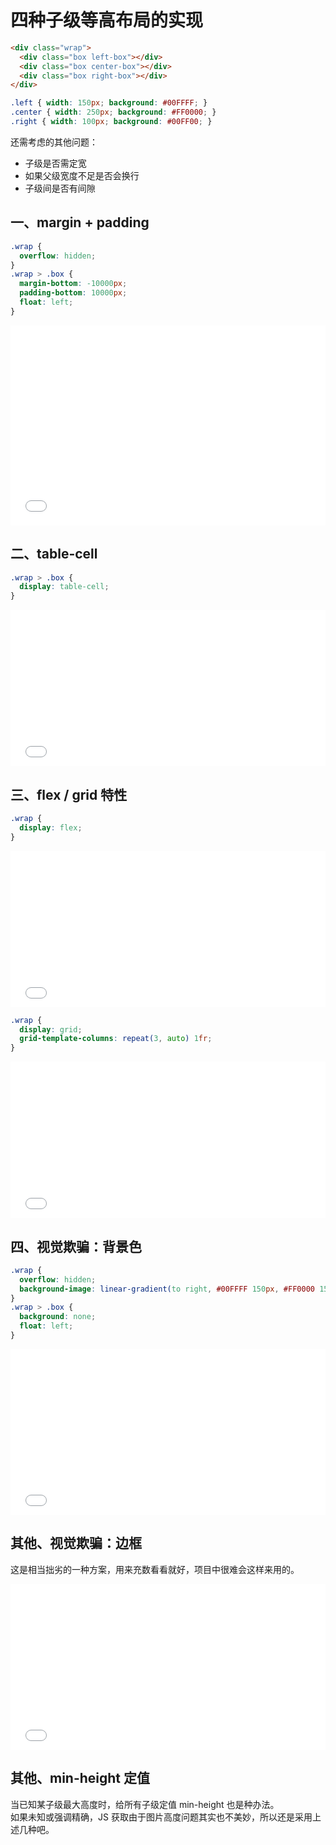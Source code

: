 # 四种子级等高布局的实现

```html
<div class="wrap">
  <div class="box left-box"></div>
  <div class="box center-box"></div>
  <div class="box right-box"></div>
</div>
```
```css
.left { width: 150px; background: #00FFFF; }
.center { width: 250px; background: #FF0000; }
.right { width: 100px; background: #00FF00; }
```

还需考虑的其他问题：
* 子级是否需定宽
* 如果父级宽度不足是否会换行
* 子级间是否有间隙

## 一、margin + padding
```css
.wrap {
  overflow: hidden;
}
.wrap > .box {
  margin-bottom: -10000px;
  padding-bottom: 10000px;
  float: left;
}
```
<iframe height="320" style="width: 100%;" scrolling="no" title="子级等高 padding + margin" src="//codepen.io/foreverZ133/embed/zbqZzj/?height=320&theme-id=dark&default-tab=css,result" frameborder="no" allowtransparency="true" allowfullscreen="true">
  See the Pen <a href='https://codepen.io/foreverZ133/pen/zbqZzj/'>子级等高 padding + margin</a> by 张永恒
  (<a href='https://codepen.io/foreverZ133'>@foreverZ133</a>) on <a href='https://codepen.io'>CodePen</a>.
</iframe>

## 二、table-cell
```css
.wrap > .box {
  display: table-cell;
}
```
<iframe height="250" style="width: 100%;" scrolling="no" title="子级等高 table-cell" src="//codepen.io/foreverZ133/embed/JzXWre/?height=250&theme-id=dark&default-tab=css,result" frameborder="no" allowtransparency="true" allowfullscreen="true">
  See the Pen <a href='https://codepen.io/foreverZ133/pen/JzXWre/'>子级等高 table-cell</a> by 张永恒
  (<a href='https://codepen.io/foreverZ133'>@foreverZ133</a>) on <a href='https://codepen.io'>CodePen</a>.
</iframe>

## 三、flex / grid 特性
```css
.wrap {
  display: flex;
}
```
<iframe height="250" style="width: 100%;" scrolling="no" title="子级等高 flex" src="//codepen.io/foreverZ133/embed/NJNpXb/?height=250&theme-id=dark&default-tab=css,result" frameborder="no" allowtransparency="true" allowfullscreen="true">
  See the Pen <a href='https://codepen.io/foreverZ133/pen/NJNpXb/'>子级等高 flex</a> by 张永恒
  (<a href='https://codepen.io/foreverZ133'>@foreverZ133</a>) on <a href='https://codepen.io'>CodePen</a>.
</iframe>

```css
.wrap {
  display: grid;
  grid-template-columns: repeat(3, auto) 1fr;
}
```
<iframe height="250" style="width: 100%;" scrolling="no" title="子级等高 grid" src="//codepen.io/foreverZ133/embed/jJqBzw/?height=250&theme-id=dark&default-tab=css,result" frameborder="no" allowtransparency="true" allowfullscreen="true">
  See the Pen <a href='https://codepen.io/foreverZ133/pen/jJqBzw/'>子级等高 grid</a> by 张永恒
  (<a href='https://codepen.io/foreverZ133'>@foreverZ133</a>) on <a href='https://codepen.io'>CodePen</a>.
</iframe>

## 四、视觉欺骗：背景色

```css
.wrap {
  overflow: hidden;
  background-image: linear-gradient(to right, #00FFFF 150px, #FF0000 150px, #FF0000 400px, #00FF00 400px, #00FF00 500px, rgba(0,0,0,0) 500px);
}
.wrap > .box {
  background: none;
  float: left;
}
```
<iframe height="265" style="width: 100%;" scrolling="no" title="子级等高 背景色" src="//codepen.io/foreverZ133/embed/KEzWEZ/?height=265&theme-id=dark&default-tab=css,result" frameborder="no" allowtransparency="true" allowfullscreen="true">
  See the Pen <a href='https://codepen.io/foreverZ133/pen/KEzWEZ/'>子级等高 背景色</a> by 张永恒
  (<a href='https://codepen.io/foreverZ133'>@foreverZ133</a>) on <a href='https://codepen.io'>CodePen</a>.
</iframe>

## 其他、视觉欺骗：边框

这是相当拙劣的一种方案，用来充数看看就好，项目中很难会这样来用的。

<iframe height="265" style="width: 100%;" scrolling="no" title="子级等高 边框" src="//codepen.io/foreverZ133/embed/gErmJM/?height=265&theme-id=dark&default-tab=css,result" frameborder="no" allowtransparency="true" allowfullscreen="true">
  See the Pen <a href='https://codepen.io/foreverZ133/pen/gErmJM/'>子级等高 边框</a> by 张永恒
  (<a href='https://codepen.io/foreverZ133'>@foreverZ133</a>) on <a href='https://codepen.io'>CodePen</a>.
</iframe>


## 其他、min-height 定值

当已知某子级最大高度时，给所有子级定值 min-height 也是种办法。  
如果未知或强调精确，JS 获取由于图片高度问题其实也不美妙，所以还是采用上述几种吧。